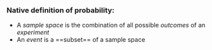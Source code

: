 ### Native definition of probability:
- A *sample space* is the combination of all possible *outcomes* of an *experiment*
- An *event* is a ==subset== of a sample space 